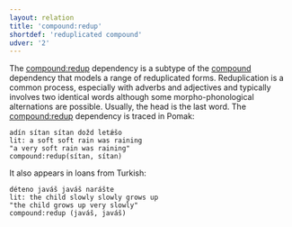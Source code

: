 ```yaml
---
layout: relation
title: 'compound:redup'
shortdef: 'reduplicated compound'
udver: '2'
---
```


The [compound:redup]() dependency  is a subtype of the [compound]() dependency that models a range of reduplicated forms.
Reduplication is a common process, especially with adverbs and adjectives and typically involves two identical words although some morpho-phonological alternations  are possible.
Usually, the head is the last word. The [compound:redup]() dependency is traced in Pomak:  

~~~ sdparse
adín sítan sítan dožd letǽšo  
lit: a soft soft rain was raining
"a very soft rain was raining" 
compound:redup(sítan, sítan)
~~~

It also appears in loans from Turkish:

~~~ sdparse
déteno javáš javáš narášte
lit: the child slowly slowly grows up
"the child grows up very slowly"
compound:redup (javáš, javáš)
~~~
